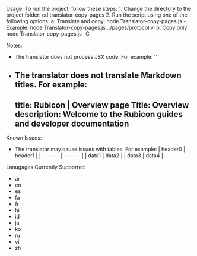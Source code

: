 Usage:
  To run the project, follow these steps:
    1. Change the directory to the project folder: cd translator-copy-pages
    2. Run the script using one of the following options:
      a. Translate and copy: node Translator-copy-pages.js <directory> <lang>
         - Example: node Translator-copy-pages.js ../pages/protocol vi
      b. Copy only: node Translator-copy-pages.js <directory> <lang> -С

Notes:

  - The translator does not process JSX code. For example: '<QuickLink title="FAQ" icon="installation" href="/faq" description="New to Rubicon? Visit our Frequently Asked Questions"></QuickLink>'
  - The translator does not translate Markdown titles. For example:
    ---
    title: Rubicon | Overview
    page Title: Overview
    description: Welcome to the Rubicon guides and developer documentation
    ---

Known Issues:
  - The translator may cause issues with tables. For example:
    | header0 | header1 |
    | ------- | ------- |
    | data1   | data2   |
    | data3   | data4   |

Lanugages Currently Supported 
- ar
- en
- es 
- fa
- fr 
- hi 
- id
- ja
- ko
- ru
- vi
- zh
